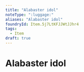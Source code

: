 ```yaml
---
title: "Alabaster idol"
noteType: ":luggage:"
aliases: "Alabaster idol"
foundryId: Item.5j7LtKFJJWtJJhr4
tags:
  - Item
draft: true
---
```


# Alabaster idol

